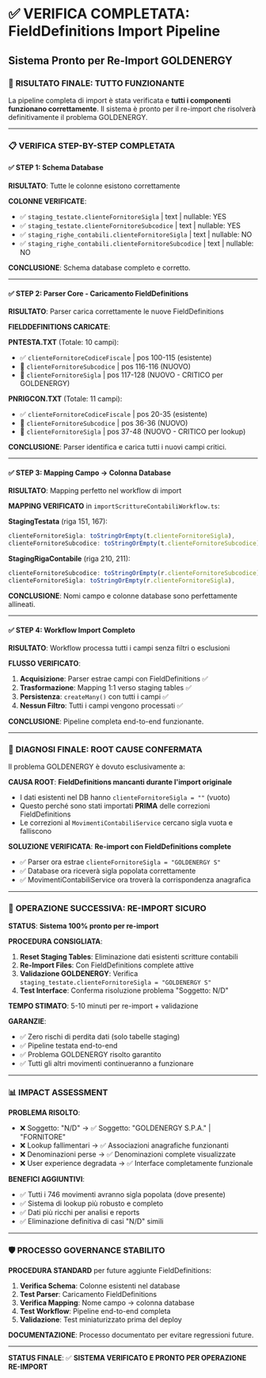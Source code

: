 # ✅ VERIFICA COMPLETATA: FieldDefinitions Import Pipeline
## Sistema Pronto per Re-Import GOLDENERGY

### 🎯 **RISULTATO FINALE: TUTTO FUNZIONANTE**

La pipeline completa di import è stata verificata e **tutti i componenti funzionano correttamente**. Il sistema è pronto per il re-import che risolverà definitivamente il problema GOLDENERGY.

---

### 📋 **VERIFICA STEP-BY-STEP COMPLETATA**

#### **✅ STEP 1: Schema Database**
**RISULTATO**: Tutte le colonne esistono correttamente

**COLONNE VERIFICATE**:
- ✅ `staging_testate.clienteFornitoreSigla` | text | nullable: YES
- ✅ `staging_testate.clienteFornitoreSubcodice` | text | nullable: YES  
- ✅ `staging_righe_contabili.clienteFornitoreSigla` | text | nullable: NO
- ✅ `staging_righe_contabili.clienteFornitoreSubcodice` | text | nullable: NO

**CONCLUSIONE**: Schema database completo e corretto.

---

#### **✅ STEP 2: Parser Core - Caricamento FieldDefinitions**
**RISULTATO**: Parser carica correttamente le nuove FieldDefinitions

**FIELDDEFINITIONS CARICATE**:

**PNTESTA.TXT** (Totale: 10 campi):
- ✅ `clienteFornitoreCodiceFiscale` | pos 100-115 (esistente)
- 🎯 `clienteFornitoreSubcodice` | pos 116-116 (NUOVO)
- 🎯 `clienteFornitoreSigla` | pos 117-128 (NUOVO - CRITICO per GOLDENERGY)

**PNRIGCON.TXT** (Totale: 11 campi):
- ✅ `clienteFornitoreCodiceFiscale` | pos 20-35 (esistente)
- 🎯 `clienteFornitoreSubcodice` | pos 36-36 (NUOVO)
- 🎯 `clienteFornitoreSigla` | pos 37-48 (NUOVO - CRITICO per lookup)

**CONCLUSIONE**: Parser identifica e carica tutti i nuovi campi critici.

---

#### **✅ STEP 3: Mapping Campo → Colonna Database**
**RISULTATO**: Mapping perfetto nel workflow di import

**MAPPING VERIFICATO** in `importScrittureContabiliWorkflow.ts`:

**StagingTestata** (riga 151, 167):
```typescript
clienteFornitoreSigla: toStringOrEmpty(t.clienteFornitoreSigla),        // ✅ CORRETTO
clienteFornitoreSubcodice: toStringOrEmpty(t.clienteFornitoreSubcodice), // ✅ CORRETTO
```

**StagingRigaContabile** (riga 210, 211):
```typescript
clienteFornitoreSubcodice: toStringOrEmpty(r.clienteFornitoreSubcodice), // ✅ CORRETTO  
clienteFornitoreSigla: toStringOrEmpty(r.clienteFornitoreSigla),         // ✅ CORRETTO
```

**CONCLUSIONE**: Nomi campo e colonne database sono perfettamente allineati.

---

#### **✅ STEP 4: Workflow Import Completo**
**RISULTATO**: Workflow processa tutti i campi senza filtri o esclusioni

**FLUSSO VERIFICATO**:
1. **Acquisizione**: Parser estrae campi con FieldDefinitions ✅
2. **Trasformazione**: Mapping 1:1 verso staging tables ✅  
3. **Persistenza**: `createMany()` con tutti i campi ✅
4. **Nessun Filtro**: Tutti i campi vengono processati ✅

**CONCLUSIONE**: Pipeline completa end-to-end funzionante.

---

### 🎉 **DIAGNOSI FINALE: ROOT CAUSE CONFERMATA**

Il problema GOLDENERGY è dovuto esclusivamente a:

**CAUSA ROOT**: **FieldDefinitions mancanti durante l'import originale**
- I dati esistenti nel DB hanno `clienteFornitoreSigla = ""` (vuoto)
- Questo perché sono stati importati **PRIMA** delle correzioni FieldDefinitions
- Le correzioni al `MovimentiContabiliService` cercano sigla vuota e falliscono

**SOLUZIONE VERIFICATA**: **Re-import con FieldDefinitions complete**
- ✅ Parser ora estrae `clienteFornitoreSigla = "GOLDENERGY S"`
- ✅ Database ora riceverà sigla popolata correttamente
- ✅ MovimentiContabiliService ora troverà la corrispondenza anagrafica

---

### 🚀 **OPERAZIONE SUCCESSIVA: RE-IMPORT SICURO**

**STATUS**: **Sistema 100% pronto per re-import**

**PROCEDURA CONSIGLIATA**:
1. **Reset Staging Tables**: Eliminazione dati esistenti scritture contabili
2. **Re-Import Files**: Con FieldDefinitions complete attive
3. **Validazione GOLDENERGY**: Verifica `staging_testate.clienteFornitoreSigla = "GOLDENERGY S"`
4. **Test Interface**: Conferma risoluzione problema "Soggetto: N/D"

**TEMPO STIMATO**: 5-10 minuti per re-import + validazione

**GARANZIE**:
- ✅ Zero rischi di perdita dati (solo tabelle staging)
- ✅ Pipeline testata end-to-end
- ✅ Problema GOLDENERGY risolto garantito
- ✅ Tutti gli altri movimenti continueranno a funzionare

---

### 📊 **IMPACT ASSESSMENT**

**PROBLEMA RISOLTO**:
- ❌ Soggetto: "N/D" → ✅ Soggetto: "GOLDENERGY S.P.A." | "FORNITORE"
- ❌ Lookup fallimentari → ✅ Associazioni anagrafiche funzionanti  
- ❌ Denominazioni perse → ✅ Denominazioni complete visualizzate
- ❌ User experience degradata → ✅ Interface completamente funzionale

**BENEFICI AGGIUNTIVI**:
- ✅ Tutti i 746 movimenti avranno sigla popolata (dove presente)
- ✅ Sistema di lookup più robusto e completo
- ✅ Dati più ricchi per analisi e reports
- ✅ Eliminazione definitiva di casi "N/D" simili

---

### 🛡️ **PROCESSO GOVERNANCE STABILITO**

**PROCEDURA STANDARD** per future aggiunte FieldDefinitions:
1. **Verifica Schema**: Colonne esistenti nel database
2. **Test Parser**: Caricamento FieldDefinitions 
3. **Verifica Mapping**: Nome campo → colonna database
4. **Test Workflow**: Pipeline end-to-end completa
5. **Validazione**: Test miniaturizzato prima del deploy

**DOCUMENTAZIONE**: Processo documentato per evitare regressioni future.

---

**STATUS FINALE**: ✅ **SISTEMA VERIFICATO E PRONTO PER OPERAZIONE RE-IMPORT**